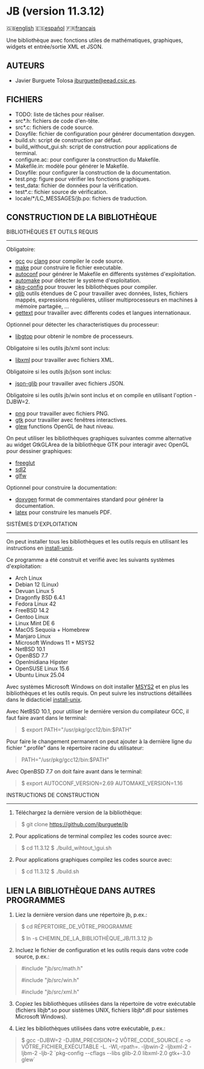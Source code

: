 JB (version 11.3.12)
==================

:gb:[english](README.md) :es:[español](README.es.md)
:fr:[français](README.fr.md)

Une bibliothèque avec fonctions utiles de mathématiques, graphiques, widgets et
entrée/sortie XML et JSON.

AUTEURS
-------

* Javier Burguete Tolosa
  [jburguete@eead.csic.es](mailto:jburguete@eead.csic.es).

FICHIERS
--------

* TODO: liste de tâches pour réaliser.
* src\*.h: fichiers de code d'en-tête.
* src\*.c: fichiers de code source.
* Doxyfile: fichier de configuration pour générer documentation doxygen.
* build.sh: script de construction par défaut.
* build\_without\_gui.sh: script de construction pour applications de terminal.
* configure.ac: pour configurer la construction du Makefile.
* Makefile.in: modèle pour générer le Makefile.
* Doxyfile: pour configurer la construction de la documentation.
* test.png: figure pour vérifier les fonctions graphiques.
* test\_data: fichier de données pour la vérification.
* test\*.c: fichier source de vérification.
* locale/\*/LC\_MESSAGES/jb.po: fichiers de traduction.

CONSTRUCTION DE LA BIBLIOTHÈQUE
-------------------------------

BIBLIOTHÈQUES ET OUTILS REQUIS
______________________________

Obligatoire:
* [gcc](https://gcc.gnu.org) ou [clang](http://clang.llvm.org) pour compiler le
  code source.
* [make](http://www.gnu.org/software/make) pour construire le fichier
  executable.
* [autoconf](http://www.gnu.org/software/autoconf) pour générer le Makefile en
  differents systèmes d'exploitation.
* [automake](http://www.gnu.org/software/automake) pour détecter le système
  d'exploitation.
* [pkg-config](http://www.freedesktop.org/wiki/Software/pkg-config) pour trouver
  les bibliothèques pour compiler.
* [glib](https://developer.gnome.org/glib) outils étendues de C pour travailler
  avec données, listes, fichiers mappés, expressions régulières, utiliser
  multiprocesseurs en machines à mémoire partagée, ...
* [gettext](http://www.gnu.org/software/gettext) pour travailler avec differents
  codes et langues internationaux.

Optionnel pour détecter les characteristiques du processeur:
* [libgtop](https://github.com/GNOME/libgtop) pour obtenir le nombre de
  processeurs.

Obligatoire si les outils jb/xml sont inclus:
* [libxml](http://xmlsoft.org) pour travailler avec fichiers XML.

Obligatoire si les outils jb/json sont inclus:
* [json-glib](https://gitlab.gnome.org/GNOME/json-glib) pour travailler avec
  fichiers JSON.

Obligatoire si les outils jb/win sont inclus et on compile en utilisant
l'option -DJBW=2.
* [png](http://libpng.sourceforge.net) pour travailler avec fichiers PNG.
* [gtk](http://www.gtk.org) pour travailler avec fenêtres interactives.
* [glew](http://glew.sourceforge.net) functions OpenGL de haut niveau.

On peut utiliser les bibliothèques graphiques suivantes comme alternative au
widget GtkGLArea de la bibliothèque GTK pour interagir avec OpenGL pour dessiner
graphiques:
* [freeglut](http://freeglut.sourceforge.net)
* [sdl2](https://www.libsdl.org)
* [glfw](http://www.glfw.org)

Optionnel pour construire la documentation:
* [doxygen](http://www.stack.nl/~dimitri/doxygen) format de commentaires
  standard pour générer la documentation.
* [latex](https://www.latex-project.org/) pour construire les manuels PDF.

SISTÈMES D'EXPLOITATION
_______________________

On peut installer tous les bibliothèques et les outils requis en utilisant les
instructions en [install-unix](https://github.com/jburguete/install-unix).

Ce programme a été construit et verifié avec les suivants systèmes
d'exploitation:
* Arch Linux
* Debian 12 (Linux)
* Devuan Linux 5
* Dragonfly BSD 6.4.1
* Fedora Linux 42
* FreeBSD 14.2
* Gentoo Linux
* Linux Mint DE 6
* MacOS Sequoia + Homebrew
* Manjaro Linux
* Microsoft Windows 11 + MSYS2
* NetBSD 10.1
* OpenBSD 7.7
* OpenInidiana Hipster
* OpenSUSE Linux 15.6
* Ubuntu Linux 25.04

Avec systèmes Microsoft Windows on doit installer
[MSYS2](http://sourceforge.net/projects/msys2) et en plus les bibliothèques et
les outils requis. On peut suivre les instructions détaillées dans le
didacticiel
[install-unix](https://github.com/jburguete/install-unix/blob/master/tutorial.pdf).

Avec NetBSD 10.1, pour utiliser le derniére version du compilateur GCC, il faut
faire avant dans le terminal:
> $ export PATH="/usr/pkg/gcc12/bin:$PATH"

Pour faire le changement permanent on peut ajouter à la dernière ligne du
fichier ".profile" dans le répertoire racine du utilisateur:
> PATH="/usr/pkg/gcc12/bin:$PATH"

Avec OpenBSD 7.7 on doit faire avant dans le terminal:
> $ export AUTOCONF\_VERSION=2.69 AUTOMAKE\_VERSION=1.16

INSTRUCTIONS DE CONSTRUCTION
____________________________

1. Téléchargez la dernière version de la bibliothèque:
> $ git clone https://github.com/jburguete/jb

2. Pour applications de terminal compilez les codes source avec:
> $ cd 11.3.12
> $ ./build\_wihtout_\gui.sh

2. Pour applications graphiques compilez les codes source avec:
> $ cd 11.3.12
> $ ./build.sh

LIEN LA BIBLIOTHÈQUE DANS AUTRES PROGRAMMES
-------------------------------------------

1. Liez la dernière version dans une répertoire jb, p.ex.:
> $ cd RÉPERTOIRE\_DE\_VÔTRE\_PROGRAMME
>
> $ ln -s CHEMIN\_DE\_LA\_BIBLIOTHÈQUE\_JB/11.3.12 jb

2. Incluez le fichier de configuration et les outils requis dans votre code
   source, p.ex.:
> \#include "jb/src/math.h"
>
> \#include "jb/src/win.h"
>
> \#include "jb/src/xml.h"

3. Copiez les bibliothèques utilisées dans la répertoire de votre exécutable
(fichiers libjb\*.so pour sistèmes UNIX, fichiers libjb\*.dll pour sistèmes
Microsoft Windows).

4. Liez les bibliothèques utilisées dans votre exécutable, p.ex.:
> $ gcc -DJBW=2 -DJBM\_PRECISION=2 VÔTRE\_CODE\_SOURCE.c
> -o VÔTRE\_FICHIER\_EXÉCUTABLE -L. -Wl,-rpath=. -ljbwin-2 -ljbxml-2 -ljbm-2
> -ljb-2 \`pkg-config --cflags --libs glib-2.0 libxml-2.0 gtk+-3.0 glew\`

